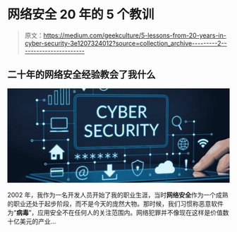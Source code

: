 # 网络安全 20 年的 5 个教训

> 原文：<https://medium.com/geekculture/5-lessons-from-20-years-in-cyber-security-3e1207324012?source=collection_archive---------2----------------------->

## 二十年的网络安全经验教会了我什么

![](img/42c3a659b5fd815679897f974856fbea.png)

2002 年，我作为一名开发人员开始了我的职业生涯，当时**网络安全**作为一个成熟的职业还处于起步阶段，而不是今天的庞然大物。那时候，我们习惯称恶意软件为“**病毒**”，应用安全不在任何人的关注范围内。网络犯罪并不像现在这样是价值数十亿美元的产业…